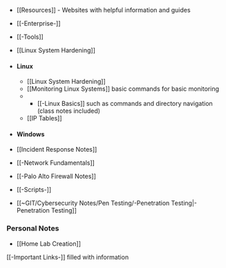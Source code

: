 - [[Resources]] - Websites with helpful information and guides
- [[-Enterprise-]]
- [[-Tools]]
- [[Linux System Hardening]]
- #### Linux
	- [[Linux System Hardening]]
	- [[Monitoring Linux Systems]] basic commands for basic monitoring
	- - [[-Linux Basics]] such as commands and directory navigation (class notes included)
	- [[IP Tables]]
- #### Windows
	
- [[Incident Response Notes]]
- [[-Network Fundamentals]]
- [[-Palo Alto Firewall Notes]]
- [[-Scripts-]]
- [[~GIT/Cybersecurity Notes/Pen Testing/-Penetration Testing|-Penetration Testing]]
### Personal Notes
- [[Home Lab Creation]]



[[-Important Links-]] filled with information